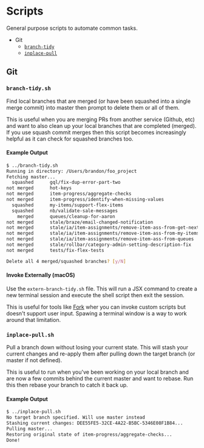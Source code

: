 # Scripts
General purpose scripts to automate common tasks.

- Git
    - [`branch-tidy`](#branch-tidy)
    - [`inplace-pull`](#inplace-pull)

## Git
### `branch-tidy.sh`
Find local branches that are merged (or have been squashed into a single merge commit) into master then prompt to delete them or all of them.

This is useful when you are merging PRs from another service (Github, etc) and want to also clean up your local branches that are completed (merged). If you use squash commit merges then this script becomes increasingly helpful as it can check for squashed branches too.

#### Example Output
```bash
$ ../branch-tidy.sh
Running in directory: /Users/brandon/foo_project
Fetching master...
  squashed      gql/fix-dup-error-part-two
not merged      hot-keys
not merged      item-progress/aggregate-checks
not merged      item-progress/identify-when-missing-values
  squashed      my-items/support-flex-items
  squashed      nb/validate-sale-messages
    merged      queues/cleanup-for-aaron
not merged      stale/braze/email-changed-notification
not merged      stale/ia/item-assignments/remove-item-ass-from-get-next-ass
not merged      stale/ia/item-assignments/remove-item-ass-from-my-items
not merged      stale/ia/item-assignments/remove-item-ass-from-queues
not merged      stale/rollbar/category-admin-setting-description-fix
not merged      tests/fix-flex-tests

Delete all 4 merged/squashed branches? [y/N]
```

#### Invoke Externally (macOS)
Use the `extern-branch-tidy.sh` file. This will run a JSX command to create a new terminal session and execute the shell script then exit the session.

This is useful for tools like [Fork](https://git-fork.com/) wher you can invoke custom scripts but doesn't support user input. Spawing a terminal window is a way to work around that limitation.

### `inplace-pull.sh`
Pull a branch down without losing your current state. This will stash your current changes and re-apply them after pulling down the target branch (or master if not defined).

This is useful to run when you've been working on your local branch and are now a few commits behind the current master and want to rebase. Run this then rebase your branch to catch it back up.

#### Example Output
```bash
$ ../inplace-pull.sh
No target branch specified. Will use master instead
Stashing current changes: DEE55FE5-32CE-4A22-B5BC-5346E08F1B84...
Pulling master...
Restoring original state of item-progress/aggregate-checks...
Done!
```
